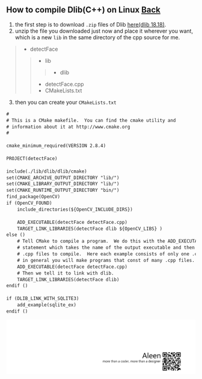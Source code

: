 ## How to compile Dlib(C++) on Linux [Back](./qa.md)

1. the first step is to download `.zip` files of Dlib [here(dlib 18.18)](https://github.com/aleen42/PersonalWiki/raw/master/qa/dlib-18.18.zip).
2. unzip the file you downloaded just now and place it wherever you want, which is a new `lib` in the same directory of the cpp source for me.
> - detectFace
>> - lib
>>> - dlib
>> - detectFace.cpp
>> - CMakeLists.txt
3. then you can create your `CMakeLists.txt`

```txt
#
# This is a CMake makefile.  You can find the cmake utility and
# information about it at http://www.cmake.org
#

cmake_minimum_required(VERSION 2.8.4)

PROJECT(detectFace)

include(./lib/dlib/dlib/cmake)
set(CMAKE_ARCHIVE_OUTPUT_DIRECTORY "lib/")
set(CMAKE_LIBRARY_OUTPUT_DIRECTORY "lib/")
set(CMAKE_RUNTIME_OUTPUT_DIRECTORY "bin/")
find_package(OpenCV)
if (OpenCV_FOUND)
	include_directories(${OpenCV_INCLUDE_DIRS})

	ADD_EXECUTABLE(detectFace detectFace.cpp)
	TARGET_LINK_LIBRARIES(detectFace dlib ${OpenCV_LIBS} )
else ()
	# Tell CMake to compile a program.  We do this with the ADD_EXECUTABLE()
	# statement which takes the name of the output executable and then a list of
	# .cpp files to compile.  Here each example consists of only one .cpp file but
	# in general you will make programs that const of many .cpp files.
	ADD_EXECUTABLE(detectFace detectFace.cpp)
	# Then we tell it to link with dlib.
	TARGET_LINK_LIBRARIES(detectFace dlib)
endif ()

if (DLIB_LINK_WITH_SQLITE3)
	add_example(sqlite_ex)
endif ()

```

<a href="http://aleen42.github.io/" target="_blank" ><img src="./../pic/tail.gif"></a>
